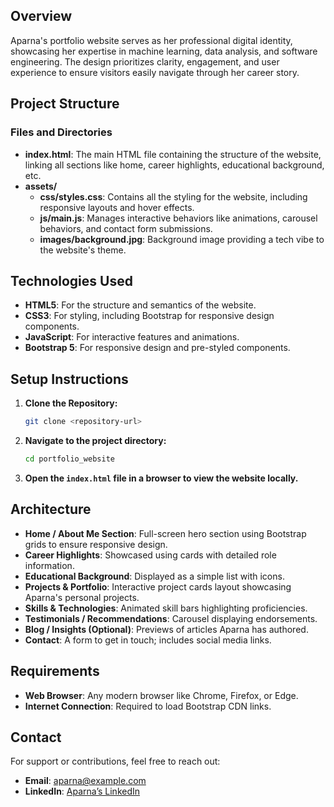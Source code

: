 
## Overview
Aparna's portfolio website serves as her professional digital identity, showcasing her expertise in machine learning, data analysis, and software engineering. The design prioritizes clarity, engagement, and user experience to ensure visitors easily navigate through her career story.

## Project Structure

### Files and Directories

- **index.html**: The main HTML file containing the structure of the website, linking all sections like home, career highlights, educational background, etc.
- **assets/**
  - **css/styles.css**: Contains all the styling for the website, including responsive layouts and hover effects.
  - **js/main.js**: Manages interactive behaviors like animations, carousel behaviors, and contact form submissions.
  - **images/background.jpg**: Background image providing a tech vibe to the website's theme.

## Technologies Used

- **HTML5**: For the structure and semantics of the website.
- **CSS3**: For styling, including Bootstrap for responsive design components.
- **JavaScript**: For interactive features and animations.
- **Bootstrap 5**: For responsive design and pre-styled components.

## Setup Instructions

1. **Clone the Repository:**
   ```bash
   git clone <repository-url>
   ```

2. **Navigate to the project directory:**
   ```bash
   cd portfolio_website
   ```

3. **Open the `index.html` file in a browser to view the website locally.**

## Architecture

- **Home / About Me Section**: Full-screen hero section using Bootstrap grids to ensure responsive design.
- **Career Highlights**: Showcased using cards with detailed role information.
- **Educational Background**: Displayed as a simple list with icons.
- **Projects & Portfolio**: Interactive project cards layout showcasing Aparna's personal projects.
- **Skills & Technologies**: Animated skill bars highlighting proficiencies.
- **Testimonials / Recommendations**: Carousel displaying endorsements.
- **Blog / Insights (Optional)**: Previews of articles Aparna has authored.
- **Contact**: A form to get in touch; includes social media links.

## Requirements

- **Web Browser**: Any modern browser like Chrome, Firefox, or Edge.
- **Internet Connection**: Required to load Bootstrap CDN links.

## Contact

For support or contributions, feel free to reach out:

- **Email**: aparna@example.com
- **LinkedIn**: [Aparna’s LinkedIn](https://www.linkedin.com/in/aparna)